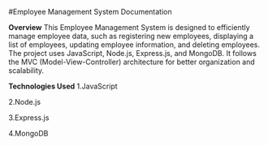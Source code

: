 #Employee Management System Documentation

**Overview**
This Employee Management System is designed to efficiently manage employee data, such as registering new employees, displaying a list of employees, 
updating employee information, and deleting employees. The project uses JavaScript, Node.js, Express.js, and MongoDB. It follows the MVC (Model-View-Controller) 
architecture for better organization and scalability.

**Technologies Used**
1.JavaScript

2.Node.js

3.Express.js

4.MongoDB
